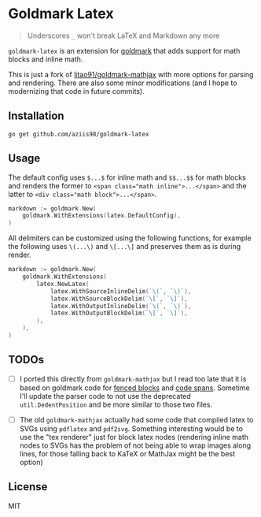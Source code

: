 # Goldmark Latex

> Underscores `_` won't break LaTeX and Markdown any more

`goldmark-latex` is an extension for [goldmark](http://github.com/yuin/goldmark) that adds support for math blocks and inline math.

This is just a fork of [litao91/goldmark-mathjax](https://github.com/litao91/goldmark-mathjax) with more options for parsing and rendering. There are also some minor modifications (and I hope to modernizing that code in future commits).

## Installation

```
go get github.com/aziis98/goldmark-latex
```

## Usage

The default config uses `$...$` for inline math and `$$...$$` for math blocks and renders the former to `<span class="math inline">...</span>` and the latter to `<div class="math block">...</span>`.

```go
markdown := goldmark.New(
    goldmark.WithExtensions(latex.DefaultConfig),
)
```

All delimiters can be customized using the following functions, for example the following uses `\(...\)` and `\[...\]` and preserves them as is during render.

```go
markdown := goldmark.New(
    goldmark.WithExtensions(
        latex.NewLatex(
            latex.WithSourceInlineDelim(`\(`, `\)`),
            latex.WithSourceBlockDelim(`\[`, `\]`),
            latex.WithOutputInlineDelim(`\(`, `\)`),
            latex.WithOutputBlockDelim(`\[`, `\]`),
        ),
    ),
)
```

## TODOs

-   [ ] I ported this directly from `goldmark-mathjax` but I read too late that it is based on goldmark code for [fenced blocks](https://github.com/yuin/goldmark/blob/master/parser/fcode_block.go) and [code spans](https://github.com/yuin/goldmark/blob/master/parser/code_span.go). Sometime I'll update the parser code to not use the deprecated `util.DedentPosition` and be more similar to those two files.

-   [ ] The old `goldmark-mathjax` actually had some code that compiled latex to SVGs using `pdflatex` and `pdf2svg`. Something interesting would be to use the "tex renderer" just for block latex nodes (rendering inline math nodes to SVGs has the problem of not being able to wrap images along lines, for those falling back to KaTeX or MathJax might be the best option)

## License

MIT
